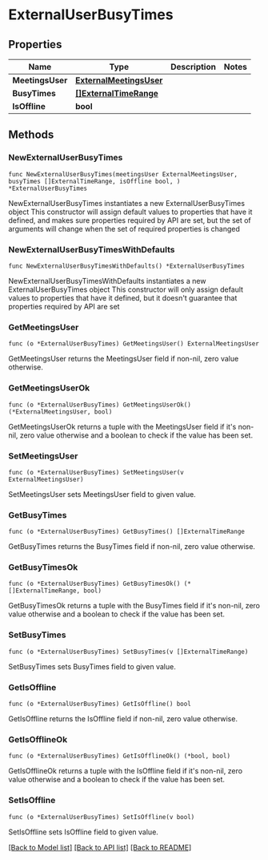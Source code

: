 # ExternalUserBusyTimes

## Properties

Name | Type | Description | Notes
------------ | ------------- | ------------- | -------------
**MeetingsUser** | [**ExternalMeetingsUser**](ExternalMeetingsUser.md) |  | 
**BusyTimes** | [**[]ExternalTimeRange**](ExternalTimeRange.md) |  | 
**IsOffline** | **bool** |  | 

## Methods

### NewExternalUserBusyTimes

`func NewExternalUserBusyTimes(meetingsUser ExternalMeetingsUser, busyTimes []ExternalTimeRange, isOffline bool, ) *ExternalUserBusyTimes`

NewExternalUserBusyTimes instantiates a new ExternalUserBusyTimes object
This constructor will assign default values to properties that have it defined,
and makes sure properties required by API are set, but the set of arguments
will change when the set of required properties is changed

### NewExternalUserBusyTimesWithDefaults

`func NewExternalUserBusyTimesWithDefaults() *ExternalUserBusyTimes`

NewExternalUserBusyTimesWithDefaults instantiates a new ExternalUserBusyTimes object
This constructor will only assign default values to properties that have it defined,
but it doesn't guarantee that properties required by API are set

### GetMeetingsUser

`func (o *ExternalUserBusyTimes) GetMeetingsUser() ExternalMeetingsUser`

GetMeetingsUser returns the MeetingsUser field if non-nil, zero value otherwise.

### GetMeetingsUserOk

`func (o *ExternalUserBusyTimes) GetMeetingsUserOk() (*ExternalMeetingsUser, bool)`

GetMeetingsUserOk returns a tuple with the MeetingsUser field if it's non-nil, zero value otherwise
and a boolean to check if the value has been set.

### SetMeetingsUser

`func (o *ExternalUserBusyTimes) SetMeetingsUser(v ExternalMeetingsUser)`

SetMeetingsUser sets MeetingsUser field to given value.


### GetBusyTimes

`func (o *ExternalUserBusyTimes) GetBusyTimes() []ExternalTimeRange`

GetBusyTimes returns the BusyTimes field if non-nil, zero value otherwise.

### GetBusyTimesOk

`func (o *ExternalUserBusyTimes) GetBusyTimesOk() (*[]ExternalTimeRange, bool)`

GetBusyTimesOk returns a tuple with the BusyTimes field if it's non-nil, zero value otherwise
and a boolean to check if the value has been set.

### SetBusyTimes

`func (o *ExternalUserBusyTimes) SetBusyTimes(v []ExternalTimeRange)`

SetBusyTimes sets BusyTimes field to given value.


### GetIsOffline

`func (o *ExternalUserBusyTimes) GetIsOffline() bool`

GetIsOffline returns the IsOffline field if non-nil, zero value otherwise.

### GetIsOfflineOk

`func (o *ExternalUserBusyTimes) GetIsOfflineOk() (*bool, bool)`

GetIsOfflineOk returns a tuple with the IsOffline field if it's non-nil, zero value otherwise
and a boolean to check if the value has been set.

### SetIsOffline

`func (o *ExternalUserBusyTimes) SetIsOffline(v bool)`

SetIsOffline sets IsOffline field to given value.



[[Back to Model list]](../README.md#documentation-for-models) [[Back to API list]](../README.md#documentation-for-api-endpoints) [[Back to README]](../README.md)


